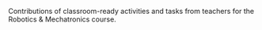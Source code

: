 Contributions of classroom-ready activities and tasks from teachers for the Robotics & Mechatronics course.